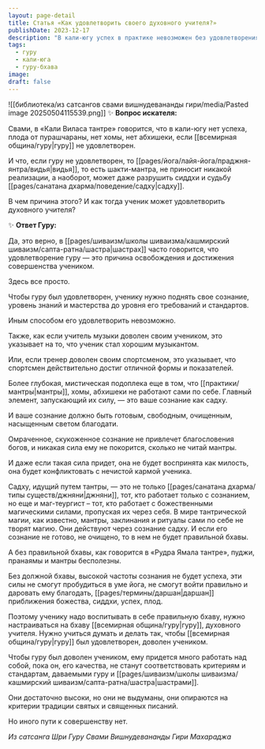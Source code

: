 ```yaml
---
layout: page-detail
title: Статья «Как удовлетворить своего духовного учителя?»
publishDate: 2023-12-17
description: "В кали-югу успех в практике невозможен без удовлетворения гуру: мантры и ритуалы работают только через очищенное сознание ученика, настроенное на бхаву учителя. Чтобы гуру был доволен, ученик должен поднять свой уровень до стандартов гуру, что требует работы над собой и внутренней трансформации. Без этого даже сильные практики не принесут плода, а могут навредить."
tags:
  - гуру
  - кали-юга
  - гуру-бхава
image: 
draft: false
---
```

![[библиотека/из сатсангов свами вишнудевананды гири/media/Pasted image 20250504115539.png]]
 ✨ **Вопрос искателя:** 

 Свами, в «Кали Виласа тантре» говорится, что в кали-югу нет успеха, плода от пурашчараны, нет хомы, нет абхишеки, если [[всемирная община/гуру|гуру]] не удовлетворен.

 И что, если гуру не удовлетворен, то [[pages/йога/лайя-йога/праджня-янтра/видья|видья]], то есть шакти-мантра, не приносит никакой реализации, а наоборот, может даже разрушить сиддхи и судьбу [[pages/санатана дхарма/поведение/садху|садху]].

 В чем причина этого? И как тогда ученик может удовлетворить духовного учителя?

 ✨ **Ответ Гуру:** 

 Да, это верно, в [[pages/шиваизм/школы шиваизма/кашмирский шиваизм/сапта-ратна/шастра|шастрах]] часто говорится, что удовлетворение гуру — это причина освобождения и достижения совершенства учеником.

 Здесь все просто.

 Чтобы гуру был удовлетворен, ученику нужно поднять свое сознание, уровень знаний и мастерства до уровня его требований и стандартов.

 Иным способом его удовлетворить невозможно.

 Также, как если учитель музыки доволен своим учеником, это указывает на то, что ученик стал хорошим музыкантом.

 Или, если тренер доволен своим спортсменом, это указывает, что спортсмен действительно достиг отличной формы и показателей.

 Более глубокая, мистическая подоплека еще в том, что [[практики/мантры|мантры]], хомы, абхишеки не работают сами по себе. Главный элемент, запускающий их силу, — это ваше сознание как садху.

 И ваше сознание должно быть готовым, свободным, очищенным, насыщенным светом благодати.

 Омраченное, скукоженное сознание не привлечет благословения богов, и никакая сила ему не покорится, сколько не читай мантры.

 И даже если такая сила придет, она не будет воспринята как милость, она будет конфликтовать с нечистой кармой ученика.

 Садху, идущий путем тантры, — это не только [[pages/санатана дхарма/типы существ/джняни|джняни]], тот, кто работает только с сознанием, но еще и маг-теургист – тот, кто работает с божественными магическими силами, пропуская их через себя. В мире тантрической магии, как известно, мантры, заклинания и ритуалы сами по себе не творят магию. Они действуют через сознание садху. И если его сознание не готово, не очищено, то в нем не будет правильной бхавы.

 А без правильной бхавы, как говорится в «Рудра Ямала тантре», пуджи, пранаямы и мантры бесполезны.

 Без должной бхавы, высокой частоты сознания не будет успеха, эти силы не смогут пробудиться в уме йога, не смогут войти правильно и даровать ему благодать, [[pages/термины/даршан|даршан]] приближения божества, сиддхи, успех, плод.

 Поэтому ученику надо воспитывать в себе правильную бхаву, нужно настраиваться на бхаву [[всемирная община/гуру|гуру]], духовного учителя. Нужно учиться думать и делать так, чтобы [[всемирная община/гуру|гуру]] был удовлетворен, доволен учеником.

 Чтобы гуру был доволен учеником, ему придется много работать над собой, пока он, его качества, не станут соответствовать критериям и стандартам, даваемыми гуру и [[pages/шиваизм/школы шиваизма/кашмирский шиваизм/сапта-ратна/шастра|шастрами]].

 Они достаточно высоки, но они не выдуманы, они опираются на критерии традиции святых и священных писаний.

 Но иного пути к совершенству нет.

*Из сатсанга Шри Гуру Свами Вишнудевананды Гири Махараджа*